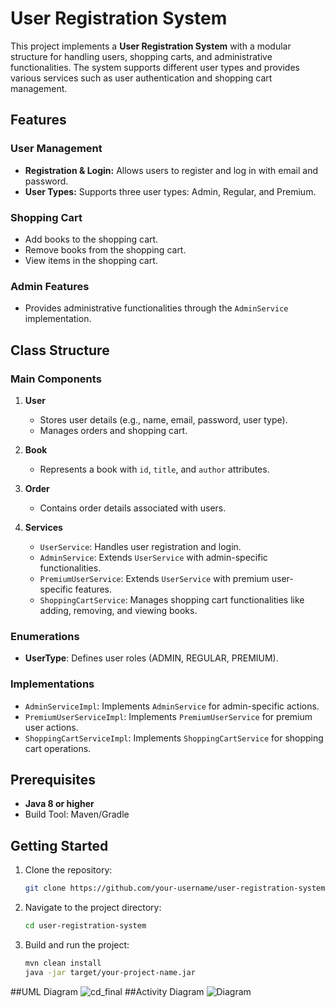 # User Registration System

This project implements a **User Registration System** with a modular structure for handling users, shopping carts, and administrative functionalities. The system supports different user types and provides various services such as user authentication and shopping cart management.

## Features

### User Management
- **Registration & Login:** Allows users to register and log in with email and password.
- **User Types:** Supports three user types: Admin, Regular, and Premium.

### Shopping Cart
- Add books to the shopping cart.
- Remove books from the shopping cart.
- View items in the shopping cart.

### Admin Features
- Provides administrative functionalities through the `AdminService` implementation.

## Class Structure

### Main Components
1. **User**
   - Stores user details (e.g., name, email, password, user type).
   - Manages orders and shopping cart.

2. **Book**
   - Represents a book with `id`, `title`, and `author` attributes.

3. **Order**
   - Contains order details associated with users.

4. **Services**
   - `UserService`: Handles user registration and login.
   - `AdminService`: Extends `UserService` with admin-specific functionalities.
   - `PremiumUserService`: Extends `UserService` with premium user-specific features.
   - `ShoppingCartService`: Manages shopping cart functionalities like adding, removing, and viewing books.

### Enumerations
- **UserType**: Defines user roles (ADMIN, REGULAR, PREMIUM).

### Implementations
- `AdminServiceImpl`: Implements `AdminService` for admin-specific actions.
- `PremiumUserServiceImpl`: Implements `PremiumUserService` for premium user actions.
- `ShoppingCartServiceImpl`: Implements `ShoppingCartService` for shopping cart operations.

## Prerequisites
- **Java 8 or higher**
- Build Tool: Maven/Gradle

## Getting Started
1. Clone the repository:
   ```bash
   git clone https://github.com/your-username/user-registration-system.git
2. Navigate to the project directory:
   ```bash
   cd user-registration-system
3. Build and run the project:
   ```bash
   mvn clean install
   java -jar target/your-project-name.jar

##UML Diagram
![cd_final](https://github.com/user-attachments/assets/fd8ecbc9-848c-46e0-b3fa-e0351272dc1a)
##Activity Diagram
![Diagram](https://github.com/user-attachments/assets/b0d4e51a-5ccd-4b3f-935f-5ae41dd8eda0)
